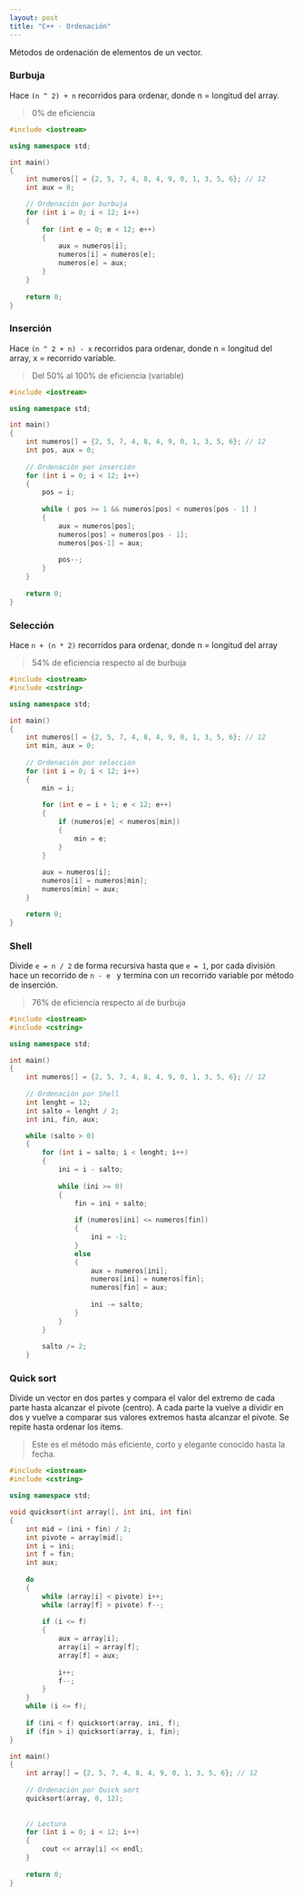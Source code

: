 ```yaml
---
layout: post
title: "C++ · Ordenación"
---
```


Métodos de ordenación de elementos de un vector.



### Burbuja

Hace `(n ^ 2) + n` recorridos para ordenar, donde n = longitud del array.

> 0% de eficiencia

```c++
#include <iostream>

using namespace std;

int main()
{
	int numeros[] = {2, 5, 7, 4, 8, 4, 9, 0, 1, 3, 5, 6}; // 12
	int aux = 0;

    // Ordenación por burbuja
    for (int i = 0; i < 12; i++)
    {
        for (int e = 0; e < 12; e++)
        {
            aux = numeros[i];
            numeros[i] = numeros[e];
            numeros[e] = aux;
        }
    }
    
	return 0;
}
```



### Inserción

Hace `(n ^ 2 + n) - x` recorridos para ordenar, donde n = longitud del array, x = recorrido variable.

> Del 50% al 100% de eficiencia (variable)

```c++
#include <iostream>

using namespace std;

int main()
{
    int numeros[] = {2, 5, 7, 4, 8, 4, 9, 0, 1, 3, 5, 6}; // 12
	int pos, aux = 0;
    
    // Ordenación por inserción
    for (int i = 0; i < 12; i++)
	{
		pos = i;
			
		while ( pos >= 1 && numeros[pos] < numeros[pos - 1] )
		{
			aux = numeros[pos];
			numeros[pos] = numeros[pos - 1];
			numeros[pos-1] = aux;
			
			pos--;
		}
	}	
    
    return 0;
}

```



### Selección

Hace `n + (n * 2)` recorridos para ordenar, donde n = longitud del array

> 54% de eficiencia respecto al de burbuja

```c++
#include <iostream>
#include <cstring>

using namespace std;

int main()
{
	int numeros[] = {2, 5, 7, 4, 8, 4, 9, 0, 1, 3, 5, 6}; // 12
	int min, aux = 0;
    
    // Ordenación por selección
	for (int i = 0; i < 12; i++)
	{
		min = i;
		
		for (int e = i + 1; e < 12; e++)
		{
			if (numeros[e] < numeros[min])
			{
				min = e;
			}	
		}
		
		aux = numeros[i];
		numeros[i] = numeros[min];
		numeros[min] = aux;
	}

	return 0;
}
```



### Shell

Divide `e = n / 2` de forma recursiva hasta que `e = 1`, por cada división hace un recorrido de `n - e ` y termina con un recorrido variable por método de inserción.

> 76% de eficiencia respecto al de burbuja

```c++
#include <iostream>
#include <cstring>

using namespace std;

int main()
{
	int numeros[] = {2, 5, 7, 4, 8, 4, 9, 0, 1, 3, 5, 6}; // 12
    
    // Ordenación por Shell
	int lenght = 12;
	int salto = lenght / 2;
	int ini, fin, aux;

	while (salto > 0)
	{
		for (int i = salto; i < lenght; i++)
		{
			ini = i - salto;	
			
			while (ini >= 0)
			{
				fin = ini + salto;
				
				if (numeros[ini] <= numeros[fin])
				{
					ini = -1;
				}
				else
				{
					aux = numeros[ini];
					numeros[ini] = numeros[fin];
					numeros[fin] = aux;
					
					ini -= salto;
				}
			}
		}
		
		salto /= 2;
	}

```



### Quick sort

Divide un vector en dos partes y compara el valor del extremo de cada parte hasta alcanzar el pivote (centro). A cada parte la vuelve a dividir en dos y vuelve a comparar sus valores extremos hasta alcanzar el pivote. Se repite hasta ordenar los ítems.

> Este es el método más eficiente, corto y elegante conocido hasta la fecha.

```c++
#include <iostream>
#include <cstring>

using namespace std;

void quicksort(int array[], int ini, int fin)
{
	int mid = (ini + fin) / 2;
	int pivote = array[mid];
	int i = ini;
	int f = fin;
	int aux;
	
	do
	{
		while (array[i] < pivote) i++;
		while (array[f] > pivote) f--;
		
		if (i <= f)
		{
			aux = array[i];
			array[i] = array[f];
			array[f] = aux;
			
			i++;
			f--;
		}
	}
	while (i <= f);
	
	if (ini < f) quicksort(array, ini, f);
	if (fin > i) quicksort(array, i, fin);
}

int main()
{
	int array[] = {2, 5, 7, 4, 8, 4, 9, 0, 1, 3, 5, 6}; // 12
	
	// Ordenación por Quick sort
	quicksort(array, 0, 12);
	
	
	// Lectura
	for (int i = 0; i < 12; i++)
	{
		cout << array[i] << endl;
	}
	
	return 0;
}
```

